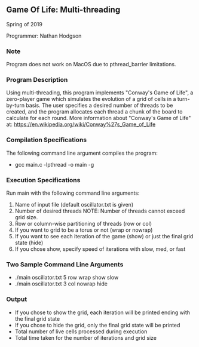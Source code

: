 Game Of Life: Multi-threading
---
Spring of 2019

Programmer:
Nathan Hodgson

### Note

Program does not work on MacOS due to pthread_barrier limitations. 

### Program Description

Using multi-threading, this program implements "Conway's Game of Life", a zero-player game which simulates the evolution of a grid of cells in a turn-by-turn basis. The user specifies a desired number of threads to be created, and the program allocates each thread a chunk of the board to calculate for each round. More information about "Conway's Game of Life" at: https://en.wikipedia.org/wiki/Conway%27s_Game_of_Life

### Compilation Specifications

The following command line argument compiles the program:
- gcc main.c -lpthread -o main -g

### Execution Specifications

Run main with the following command line arguments:
1. Name of input file (default oscillator.txt is given)
2. Number of desired threads
	NOTE: Number of threads cannot exceed grid size. 
3. Row or column-wise partitioning of threads (row or col)
4. If you want to grid to be a torus or not (wrap or nowrap)
5. If you want to see each iteration of the game (show) or just the final grid state (hide)
6. If you chose show, specify speed of iterations with slow, med, or fast

### Two Sample Command Line Arguments

- ./main oscillator.txt 5 row wrap show slow
- ./main oscillator.txt 3 col nowrap hide

### Output

- If you chose to show the grid, each iteration will be printed ending with the final grid state
- If you chose to hide the grid, only the final grid state will be printed
- Total number of live cells processed during execution
- Total time taken for the number of iterations and grid size
